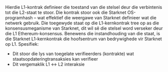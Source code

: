 Hierdie L1-kontrak definieer die toestand van die stelsel deur die verbintenis tot die L2-staat te stoor. Die kontrak stoor ook die Starknet OS-programhash – wat effektief die weergawe van Starknet definieer wat die netwerk gebruik. Die toegewyde staat op die L1-kernkontrak tree op as die konsensusmeganisme van Starknet, dit wil sê die stelsel word verseker deur die L1 Ethereum-konsensus. Benewens die instandhouding van die staat, is die Starknet L1-kernkontrak die hoofsentrum van bedrywighede vir Starknet op L1. Spesifiek:

* Dit stoor die lys van toegelate verifieerders (kontrakte) wat staatsopdateringtransaksies kan verifieer
* Dit vergemaklik L1 ↔ L2 interaksie